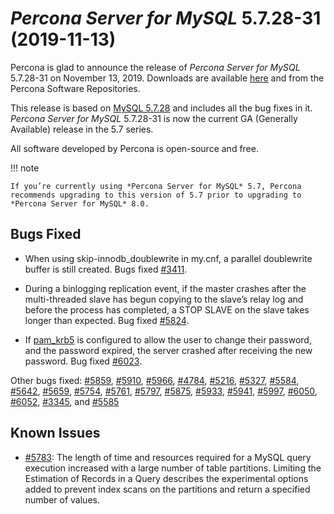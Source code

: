 # *Percona Server for MySQL* 5.7.28-31 (2019-11-13)

Percona is glad to announce the release of *Percona Server for MySQL* 5.7.28-31 on November 13, 2019. Downloads are available [here](http://www.percona.com/downloads/Percona-Server-5.7/Percona-Server-5.7.28-31/)
and from the Percona Software Repositories.

This release is based on [MySQL 5.7.28](https://dev.mysql.com/doc/relnotes/mysql/5.7/en/news-5-7-28.html) and includes all the bug fixes in it. *Percona Server for MySQL* 5.7.28-31 is now the current GA
(Generally Available) release in the 5.7 series.

All software developed by Percona is open-source and free.

!!! note

    If you’re currently using *Percona Server for MySQL* 5.7, Percona recommends upgrading to this version of 5.7 prior to upgrading to *Percona Server for MySQL* 8.0.

## Bugs Fixed

* When using skip-innodb_doublewrite in my.cnf, a parallel doublewrite buffer is still created. Bugs fixed [#3411](https://jira.percona.com/browse/PS-3411).

* During a binlogging replication event, if the master crashes after the multi-threaded slave has begun copying to the slave’s relay log and before the process has completed, a STOP SLAVE on the slave takes longer than expected. Bug fixed [#5824](https://jira.percona.com/browse/PS-5824).

* If [pam_krb5](https://docs.oracle.com/cd/E88353_01/html/E37853/pam-krb5-7.html) is configured to allow the user to change their password, and the password expired, the server crashed after receiving the new password. Bug fixed [#6023](https://jira.percona.com/browse/PS-6023).

Other bugs fixed:
[#5859](https://jira.percona.com/browse/PS-5859),
[#5910](https://jira.percona.com/browse/PS-5910),
[#5966](https://jira.percona.com/browse/PS-5966),
[#4784](https://jira.percona.com/browse/PS-4784),
[#5216](https://jira.percona.com/browse/PS-5216),
[#5327](https://jira.percona.com/browse/PS-5327),
[#5584](https://jira.percona.com/browse/PS-5584),
[#5642](https://jira.percona.com/browse/PS-5642),
[#5659](https://jira.percona.com/browse/PS-5659),
[#5754](https://jira.percona.com/browse/PS-5754),
[#5761](https://jira.percona.com/browse/PS-5761),
[#5797](https://jira.percona.com/browse/PS-5797),
[#5875](https://jira.percona.com/browse/PS-5875),
[#5933](https://jira.percona.com/browse/PS-5933),
[#5941](https://jira.percona.com/browse/PS-5941),
[#5997](https://jira.percona.com/browse/PS-5997),
[#6050](https://jira.percona.com/browse/PS-6050),
[#6052](https://jira.percona.com/browse/PS-6052),
[#3345](https://jira.percona.com/browse/PS-3345), and
[#5585](https://jira.percona.com/browse/PS-5585)

## Known Issues

* [#5783](https://jira.percona.com/browse/PS-5783): The length of time and resources required for a MySQL query execution increased with a large number of table partitions. Limiting the Estimation of Records in a Query describes the experimental options added to prevent index scans on the partitions and return a specified number of values.
